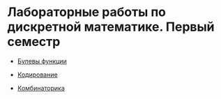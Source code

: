 # Лабораторные работы по дискретной математике. Первый семестр

* [Булевы функции](lab1-boolean)

* [Кодирование](lab2-encode)

* [Комбинаторика](lab3-combinatorics)